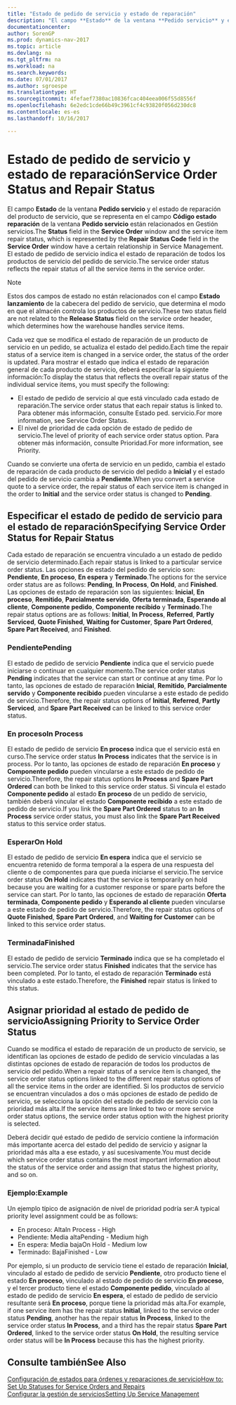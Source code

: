 ```yaml
---
title: "Estado de pedido de servicio y estado de reparación"
description: "El campo **Estado** de la ventana **Pedido servicio** y el estado de reparación del producto de servicio, que se representa en el campo **Código estado reparación** de la ventana **Pedido servicio** están relacionados en Gestión servicios. El estado de pedido de servicio indica el estado de reparación de todos los productos de servicio del pedido de servicio."
documentationcenter: 
author: SorenGP
ms.prod: dynamics-nav-2017
ms.topic: article
ms.devlang: na
ms.tgt_pltfrm: na
ms.workload: na
ms.search.keywords: 
ms.date: 07/01/2017
ms.author: sgroespe
ms.translationtype: HT
ms.sourcegitcommit: 4fefaef7380ac10836fcac404eea006f55d8556f
ms.openlocfilehash: 6e2edc1cde66b49c3961cf4c93820f056d230dc8
ms.contentlocale: es-es
ms.lasthandoff: 10/16/2017

---
```

# <a name="service-order-status-and-repair-status"></a><span data-ttu-id="d7af7-104">Estado de pedido de servicio y estado de reparación</span><span class="sxs-lookup"><span data-stu-id="d7af7-104">Service Order Status and Repair Status</span></span>
<span data-ttu-id="d7af7-105">El campo **Estado** de la ventana **Pedido servicio** y el estado de reparación del producto de servicio, que se representa en el campo **Código estado reparación** de la ventana **Pedido servicio** están relacionados en Gestión servicios.</span><span class="sxs-lookup"><span data-stu-id="d7af7-105">The **Status** field in the **Service Order** window and the service item repair status, which is represented by the **Repair Status Code** field in the **Service Order** window have a certain relationship in Service Management.</span></span> <span data-ttu-id="d7af7-106">El estado de pedido de servicio indica el estado de reparación de todos los productos de servicio del pedido de servicio.</span><span class="sxs-lookup"><span data-stu-id="d7af7-106">The service order status reflects the repair status of all the service items in the service order.</span></span>  
  
> [!NOTE]  
>  <span data-ttu-id="d7af7-107">Estos dos campos de estado no están relacionados con el campo **Estado lanzamiento** de la cabecera del pedido de servicio, que determina el modo en que el almacén controla los productos de servicio.</span><span class="sxs-lookup"><span data-stu-id="d7af7-107">These two status field are not related to the **Release Status** field on the service order header, which determines how the warehouse handles service items.</span></span>  
  
 <span data-ttu-id="d7af7-108">Cada vez que se modifica el estado de reparación de un producto de servicio en un pedido, se actualiza el estado del pedido.</span><span class="sxs-lookup"><span data-stu-id="d7af7-108">Each time the repair status of a service item is changed in a service order, the status of the order is updated.</span></span> <span data-ttu-id="d7af7-109">Para mostrar el estado que indica el estado de reparación general de cada producto de servicio, deberá especificar la siguiente información:</span><span class="sxs-lookup"><span data-stu-id="d7af7-109">To display the status that reflects the overall repair status of the individual service items, you must specify the following:</span></span>  
  
* <span data-ttu-id="d7af7-110">El estado de pedido de servicio al que está vinculado cada estado de reparación.</span><span class="sxs-lookup"><span data-stu-id="d7af7-110">The service order status that each repair status is linked to.</span></span> <span data-ttu-id="d7af7-111">Para obtener más información, consulte Estado ped. servicio.</span><span class="sxs-lookup"><span data-stu-id="d7af7-111">For more information, see Service Order Status.</span></span>  
* <span data-ttu-id="d7af7-112">El nivel de prioridad de cada opción de estado de pedido de servicio.</span><span class="sxs-lookup"><span data-stu-id="d7af7-112">The level of priority of each service order status option.</span></span> <span data-ttu-id="d7af7-113">Para obtener más información, consulte Prioridad.</span><span class="sxs-lookup"><span data-stu-id="d7af7-113">For more information, see Priority.</span></span>  
  
 <span data-ttu-id="d7af7-114">Cuando se convierte una oferta de servicio en un pedido, cambia el estado de reparación de cada producto de servicio del pedido a **Inicial** y el estado del pedido de servicio cambia a **Pendiente**.</span><span class="sxs-lookup"><span data-stu-id="d7af7-114">When you convert a service quote to a service order, the repair status of each service item is changed in the order to **Initial** and the service order status is changed to **Pending**.</span></span>  
  
## <a name="specifying-service-order-status-for-repair-status"></a><span data-ttu-id="d7af7-115">Especificar el estado de pedido de servicio para el estado de reparación</span><span class="sxs-lookup"><span data-stu-id="d7af7-115">Specifying Service Order Status for Repair Status</span></span>  
<span data-ttu-id="d7af7-116">Cada estado de reparación se encuentra vinculado a un estado de pedido de servicio determinado.</span><span class="sxs-lookup"><span data-stu-id="d7af7-116">Each repair status is linked to a particular service order status.</span></span> <span data-ttu-id="d7af7-117">Las opciones de estado del pedido de servicio son: **Pendiente**, **En proceso**, **En espera** y **Terminado**.</span><span class="sxs-lookup"><span data-stu-id="d7af7-117">The options for the service order status are as follows: **Pending**, **In Process**, **On Hold**, and **Finished**.</span></span> <span data-ttu-id="d7af7-118">Las opciones de estado de reparación son las siguientes: **Inicial**, **En proceso**, **Remitido**, **Parcialmente servido**, **Oferta terminada**, **Esperando al cliente**, **Componente pedido**, **Componente recibido** y **Terminado**.</span><span class="sxs-lookup"><span data-stu-id="d7af7-118">The repair status options are as follows: **Initial**, **In Process**, **Referred**, **Partly Serviced**, **Quote Finished**, **Waiting for Customer**, **Spare Part Ordered**, **Spare Part Received**, and **Finished**.</span></span>  
  
### <a name="pending"></a><span data-ttu-id="d7af7-119">Pendiente</span><span class="sxs-lookup"><span data-stu-id="d7af7-119">Pending</span></span>  
<span data-ttu-id="d7af7-120">El estado de pedido de servicio **Pendiente** indica que el servicio puede iniciarse o continuar en cualquier momento.</span><span class="sxs-lookup"><span data-stu-id="d7af7-120">The service order status **Pending** indicates that the service can start or continue at any time.</span></span> <span data-ttu-id="d7af7-121">Por lo tanto, las opciones de estado de reparación **Inicial**, **Remitido**, **Parcialmente servido** y **Componente recibido** pueden vincularse a este estado de pedido de servicio.</span><span class="sxs-lookup"><span data-stu-id="d7af7-121">Therefore, the repair status options of **Initial**, **Referred**, **Partly Serviced**, and **Spare Part Received** can be linked to this service order status.</span></span>  
  
### <a name="in-process"></a><span data-ttu-id="d7af7-122">En proceso</span><span class="sxs-lookup"><span data-stu-id="d7af7-122">In Process</span></span>  
<span data-ttu-id="d7af7-123">El estado de pedido de servicio **En proceso** indica que el servicio está en curso.</span><span class="sxs-lookup"><span data-stu-id="d7af7-123">The service order status **In Process** indicates that the service is in process.</span></span> <span data-ttu-id="d7af7-124">Por lo tanto, las opciones de estado de reparación **En proceso** y **Componente pedido** pueden vincularse a este estado de pedido de servicio.</span><span class="sxs-lookup"><span data-stu-id="d7af7-124">Therefore, the repair status options **In Process** and **Spare Part Ordered** can both be linked to this service order status.</span></span> <span data-ttu-id="d7af7-125">Si vincula el estado **Componente pedido** al estado **En proceso** de un pedido de servicio, también deberá vincular el estado **Componente recibido** a este estado de pedido de servicio.</span><span class="sxs-lookup"><span data-stu-id="d7af7-125">If you link the **Spare Part Ordered** status to an **In Process** service order status, you must also link the **Spare Part Received** status to this service order status.</span></span>  
  
### <a name="on-hold"></a><span data-ttu-id="d7af7-126">Esperar</span><span class="sxs-lookup"><span data-stu-id="d7af7-126">On Hold</span></span>  
<span data-ttu-id="d7af7-127">El estado de pedido de servicio **En espera** indica que el servicio se encuentra retenido de forma temporal a la espera de una respuesta del cliente o de componentes para que pueda iniciarse el servicio.</span><span class="sxs-lookup"><span data-stu-id="d7af7-127">The service order status **On Hold** indicates that the service is temporarily on hold because you are waiting for a customer response or spare parts before the service can start.</span></span> <span data-ttu-id="d7af7-128">Por lo tanto, las opciones de estado de reparación **Oferta terminada**, **Componente pedido** y **Esperando al cliente** pueden vincularse a este estado de pedido de servicio.</span><span class="sxs-lookup"><span data-stu-id="d7af7-128">Therefore, the repair status options of **Quote Finished**, **Spare Part Ordered**, and **Waiting for Customer** can be linked to this service order status.</span></span>  
  
### <a name="finished"></a><span data-ttu-id="d7af7-129">Terminada</span><span class="sxs-lookup"><span data-stu-id="d7af7-129">Finished</span></span>  
<span data-ttu-id="d7af7-130">El estado de pedido de servicio **Terminado** indica que se ha completado el servicio.</span><span class="sxs-lookup"><span data-stu-id="d7af7-130">The service order status **Finished** indicates that the service has been completed.</span></span> <span data-ttu-id="d7af7-131">Por lo tanto, el estado de reparación **Terminado** está vinculado a este estado.</span><span class="sxs-lookup"><span data-stu-id="d7af7-131">Therefore, the **Finished** repair status is linked to this status.</span></span>  
  
## <a name="assigning-priority-to-service-order-status"></a><span data-ttu-id="d7af7-132">Asignar prioridad al estado de pedido de servicio</span><span class="sxs-lookup"><span data-stu-id="d7af7-132">Assigning Priority to Service Order Status</span></span>  
<span data-ttu-id="d7af7-133">Cuando se modifica el estado de reparación de un producto de servicio, se identifican las opciones de estado de pedido de servicio vinculadas a las distintas opciones de estado de reparación de todos los productos de servicio del pedido.</span><span class="sxs-lookup"><span data-stu-id="d7af7-133">When a repair status of a service item is changed, the service order status options linked to the different repair status options of all the service items in the order are identified.</span></span> <span data-ttu-id="d7af7-134">Si los productos de servicio se encuentran vinculados a dos o más opciones de estado de pedido de servicio, se selecciona la opción del estado de pedido de servicio con la prioridad más alta.</span><span class="sxs-lookup"><span data-stu-id="d7af7-134">If the service items are linked to two or more service order status options, the service order status option with the highest priority is selected.</span></span>  
  
<span data-ttu-id="d7af7-135">Deberá decidir qué estado de pedido de servicio contiene la información más importante acerca del estado del pedido de servicio y asignar la prioridad más alta a ese estado, y así sucesivamente.</span><span class="sxs-lookup"><span data-stu-id="d7af7-135">You must decide which service order status contains the most important information about the status of the service order and assign that status the highest priority, and so on.</span></span>  
  
### <a name="example"></a><span data-ttu-id="d7af7-136">Ejemplo:</span><span class="sxs-lookup"><span data-stu-id="d7af7-136">Example</span></span>  
<span data-ttu-id="d7af7-137">Un ejemplo típico de asignación de nivel de prioridad podría ser:</span><span class="sxs-lookup"><span data-stu-id="d7af7-137">A typical priority level assignment could be as follows:</span></span>  
  
* <span data-ttu-id="d7af7-138">En proceso: Alta</span><span class="sxs-lookup"><span data-stu-id="d7af7-138">In Process - High</span></span>  
* <span data-ttu-id="d7af7-139">Pendiente: Media alta</span><span class="sxs-lookup"><span data-stu-id="d7af7-139">Pending - Medium high</span></span>  
* <span data-ttu-id="d7af7-140">En espera: Media baja</span><span class="sxs-lookup"><span data-stu-id="d7af7-140">On Hold - Medium low</span></span>  
* <span data-ttu-id="d7af7-141">Terminado: Baja</span><span class="sxs-lookup"><span data-stu-id="d7af7-141">Finished - Low</span></span>  
  
<span data-ttu-id="d7af7-142">Por ejemplo, si un producto de servicio tiene el estado de reparación **Inicial**, vinculado al estado de pedido de servicio **Pendiente**, otro producto tiene el estado **En proceso**, vinculado al estado de pedido de servicio **En proceso**, y el tercer producto tiene el estado **Componente pedido**, vinculado al estado de pedido de servicio **En espera**, el estado de pedido de servicio resultante será **En proceso**, porque tiene la prioridad más alta.</span><span class="sxs-lookup"><span data-stu-id="d7af7-142">For example, if one service item has the repair status **Initial**, linked to the service order status **Pending**, another has the repair status **In Process**, linked to the service order status **In Process**, and a third has the repair status **Spare Part Ordered**, linked to the service order status **On Hold**, the resulting service order status will be **In Process** because this has the highest priority.</span></span>  
  
## <a name="see-also"></a><span data-ttu-id="d7af7-143">Consulte también</span><span class="sxs-lookup"><span data-stu-id="d7af7-143">See Also</span></span>  
[<span data-ttu-id="d7af7-144">Configuración de estados para órdenes y reparaciones de servicio</span><span class="sxs-lookup"><span data-stu-id="d7af7-144">How to: Set Up Statuses for Service Orders and Repairs</span></span>](service-order-repair-status.md)  
[<span data-ttu-id="d7af7-145">Configurar la gestión de servicios</span><span class="sxs-lookup"><span data-stu-id="d7af7-145">Setting Up Service Management</span></span>](service-setup-service.md)  

